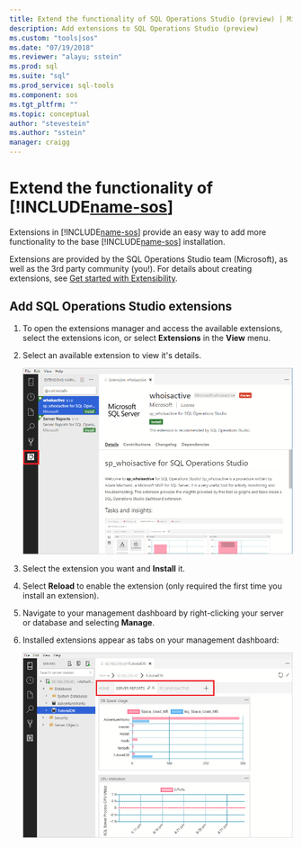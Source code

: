 ```yaml
---
title: Extend the functionality of SQL Operations Studio (preview) | Microsoft Docs
description: Add extensions to SQL Operations Studio (preview)
ms.custom: "tools|sos"
ms.date: "07/19/2018"
ms.reviewer: "alayu; sstein"
ms.prod: sql
ms.suite: "sql"
ms.prod_service: sql-tools
ms.component: sos
ms.tgt_pltfrm: ""
ms.topic: conceptual
author: "stevestein"
ms.author: "sstein"
manager: craigg
---
```

# Extend the functionality of [!INCLUDE[name-sos](../includes/name-sos-short.md)]

Extensions in [!INCLUDE[name-sos](../includes/name-sos-short.md)] provide an easy way to add more functionality to the base [!INCLUDE[name-sos](../includes/name-sos-short.md)] installation. 

Extensions are provided by the SQL Operations Studio team (Microsoft), as well as the 3rd party community (you!). For details about creating extensions, see [Get started with Extensibility](https://github.com/Microsoft/sqlopsstudio/wiki/Getting-started-with-Extensibility).


## Add SQL Operations Studio extensions

1. To open the extensions manager and access the available extensions, select the extensions icon, or select **Extensions** in the **View** menu.
2. Select an available extension to view it's details.

   ![extension manager](media/extensions/extension-manager.png)

1. Select the extension you want and **Install** it.
2. Select **Reload** to enable the extension (only required the first time you install an extension).
1. Navigate to your management dashboard by right-clicking your server or database and selecting **Manage**.
2. Installed extensions appear as tabs on your management dashboard:

   ![extension manager](media/extensions/dashboard-extensions.png)



